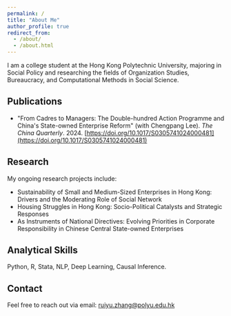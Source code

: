 ```yaml
---
permalink: /
title: "About Me"
author_profile: true
redirect_from: 
  - /about/
  - /about.html
---
```



I am a college student at the Hong Kong Polytechnic University, majoring in Social Policy and researching the fields of Organization Studies, Bureaucracy, and Computational Methods in Social Science.
    
Publications
------
  - "From Cadres to Managers: The Double-hundred Action Programme and China's State-owned Enterprise Reform" (with Chengpang Lee). *The China Quarterly*. 2024. [https://doi.org/10.1017/S0305741024000481](https://doi.org/10.1017/S0305741024000481)

Research
------
My ongoing research projects include:
 
 - Sustainability of Small and Medium-Sized Enterprises in Hong Kong: Drivers and the Moderating Role of Social Network
 - Housing Struggles in Hong Kong: Socio-Political Catalysts and Strategic Responses
 - As Instruments of National Directives: Evolving Priorities in Corporate Responsibility in Chinese Central State-owned Enterprises    

Analytical Skills
------
Python, R, Stata, NLP, Deep Learning, Causal Inference.

Contact
------
Feel free to reach out via email: ruiyu.zhang@polyu.edu.hk
